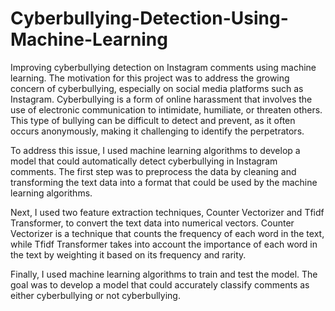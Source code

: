 # Cyberbullying-Detection-Using-Machine-Learning
Improving cyberbullying detection on Instagram comments using machine learning.
The motivation for this project was to address the growing concern of cyberbullying, especially on social media platforms such as Instagram. Cyberbullying is a form of online harassment that involves the use of electronic communication to intimidate, humiliate, or threaten others. This type of bullying can be difficult to detect and prevent, as it often occurs anonymously, making it challenging to identify the perpetrators.

To address this issue, I used machine learning algorithms to develop a model that could automatically detect cyberbullying in Instagram comments. The first step was to preprocess the data by cleaning and transforming the text data into a format that could be used by the machine learning algorithms.

Next, I used two feature extraction techniques, Counter Vectorizer and Tfidf Transformer, to convert the text data into numerical vectors. Counter Vectorizer is a technique that counts the frequency of each word in the text, while Tfidf Transformer takes into account the importance of each word in the text by weighting it based on its frequency and rarity.

Finally, I used machine learning algorithms to train and test the model. The goal was to develop a model that could accurately classify comments as either cyberbullying or not cyberbullying.

